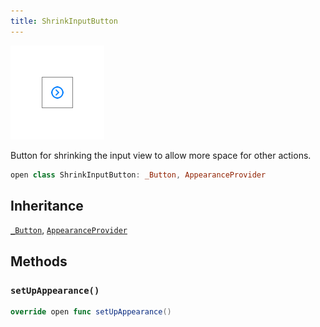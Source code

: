```yaml
---
title: ShrinkInputButton
---
```

![ShrinkInputButton](../../../../../assets/ShrinkInputButton_documentation.default-light.png)

Button for shrinking the input view to allow more space for other actions.

``` swift
open class ShrinkInputButton: _Button, AppearanceProvider 
```

## Inheritance

[`_Button`](../_button.md), [`AppearanceProvider`](../../utils/appearance-provider.md)

## Methods

### `setUpAppearance()`

``` swift
override open func setUpAppearance() 
```
